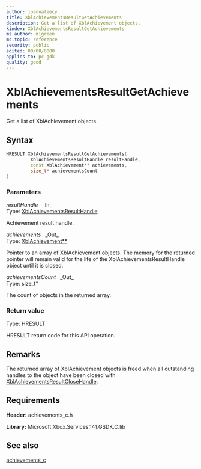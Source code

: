 ```yaml
---
author: joannaleecy
title: XblAchievementsResultGetAchievements
description: Get a list of XblAchievement objects.
kindex: XblAchievementsResultGetAchievements
ms.author: migreen
ms.topic: reference
security: public
edited: 00/00/0000
applies-to: pc-gdk
quality: good
---
```


# XblAchievementsResultGetAchievements  

Get a list of XblAchievement objects.  

## Syntax  
  
```cpp
HRESULT XblAchievementsResultGetAchievements(  
         XblAchievementsResultHandle resultHandle,  
         const XblAchievement** achievements,  
         size_t* achievementsCount  
)  
```  
  
### Parameters  
  
*resultHandle* &nbsp;&nbsp;\_In\_  
Type: [XblAchievementsResultHandle](../handles/xblachievementsresulthandle.md)  
  
Achievement result handle.  
  
*achievements* &nbsp;&nbsp;\_Out\_  
Type: [XblAchievement**](../structs/xblachievement.md)  
  
Pointer to an array of XblAchievement objects. The memory for the returned pointer will remain valid for the life of the XblAchievementsResultHandle object until it is closed.  
  
*achievementsCount* &nbsp;&nbsp;\_Out\_  
Type: size_t*  
  
The count of objects in the returned array.  
  
  
### Return value  
Type: HRESULT
  
HRESULT return code for this API operation.
  
## Remarks  
  
The returned array of XblAchievement objects is freed when all outstanding handles to the object have been closed with [XblAchievementsResultCloseHandle](xblachievementsresultclosehandle.md).
  
## Requirements  
  
**Header:** achievements_c.h
  
**Library:** Microsoft.Xbox.Services.141.GSDK.C.lib
  
## See also  
[achievements_c](../achievements_c_members.md)  
  
  